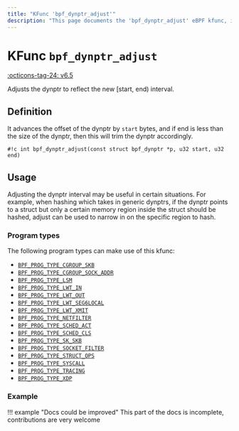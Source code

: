 ```yaml
---
title: "KFunc 'bpf_dynptr_adjust'"
description: "This page documents the 'bpf_dynptr_adjust' eBPF kfunc, including its definition, usage, program types that can use it, and examples."
---
```

# KFunc `bpf_dynptr_adjust`

<!-- [FEATURE_TAG](bpf_dynptr_adjust) -->
[:octicons-tag-24: v6.5](https://github.com/torvalds/linux/commit/987d0242d189661f78b77cc4d77f843b15600fed)
<!-- [/FEATURE_TAG] -->

Adjusts the dynptr to reflect the new [start, end) interval.

## Definition

It advances the offset of the dynptr by `start` bytes, and if end is less than the size of the dynptr, then this will trim the dynptr accordingly.

<!-- [KFUNC_DEF] -->
`#!c int bpf_dynptr_adjust(const struct bpf_dynptr *p, u32 start, u32 end)`
<!-- [/KFUNC_DEF] -->

## Usage

Adjusting the dynptr interval may be useful in certain situations. For example, when hashing which takes in generic dynptrs, if the dynptr points to a struct but only a certain memory region inside the struct should be hashed, adjust can be used to narrow in on the specific region to hash.

### Program types

The following program types can make use of this kfunc:

<!-- [KFUNC_PROG_REF] -->
- [`BPF_PROG_TYPE_CGROUP_SKB`](../program-type/BPF_PROG_TYPE_CGROUP_SKB.md)
- [`BPF_PROG_TYPE_CGROUP_SOCK_ADDR`](../program-type/BPF_PROG_TYPE_CGROUP_SOCK_ADDR.md)
- [`BPF_PROG_TYPE_LSM`](../program-type/BPF_PROG_TYPE_LSM.md)
- [`BPF_PROG_TYPE_LWT_IN`](../program-type/BPF_PROG_TYPE_LWT_IN.md)
- [`BPF_PROG_TYPE_LWT_OUT`](../program-type/BPF_PROG_TYPE_LWT_OUT.md)
- [`BPF_PROG_TYPE_LWT_SEG6LOCAL`](../program-type/BPF_PROG_TYPE_LWT_SEG6LOCAL.md)
- [`BPF_PROG_TYPE_LWT_XMIT`](../program-type/BPF_PROG_TYPE_LWT_XMIT.md)
- [`BPF_PROG_TYPE_NETFILTER`](../program-type/BPF_PROG_TYPE_NETFILTER.md)
- [`BPF_PROG_TYPE_SCHED_ACT`](../program-type/BPF_PROG_TYPE_SCHED_ACT.md)
- [`BPF_PROG_TYPE_SCHED_CLS`](../program-type/BPF_PROG_TYPE_SCHED_CLS.md)
- [`BPF_PROG_TYPE_SK_SKB`](../program-type/BPF_PROG_TYPE_SK_SKB.md)
- [`BPF_PROG_TYPE_SOCKET_FILTER`](../program-type/BPF_PROG_TYPE_SOCKET_FILTER.md)
- [`BPF_PROG_TYPE_STRUCT_OPS`](../program-type/BPF_PROG_TYPE_STRUCT_OPS.md)
- [`BPF_PROG_TYPE_SYSCALL`](../program-type/BPF_PROG_TYPE_SYSCALL.md)
- [`BPF_PROG_TYPE_TRACING`](../program-type/BPF_PROG_TYPE_TRACING.md)
- [`BPF_PROG_TYPE_XDP`](../program-type/BPF_PROG_TYPE_XDP.md)
<!-- [/KFUNC_PROG_REF] -->

### Example

!!! example "Docs could be improved"
    This part of the docs is incomplete, contributions are very welcome

